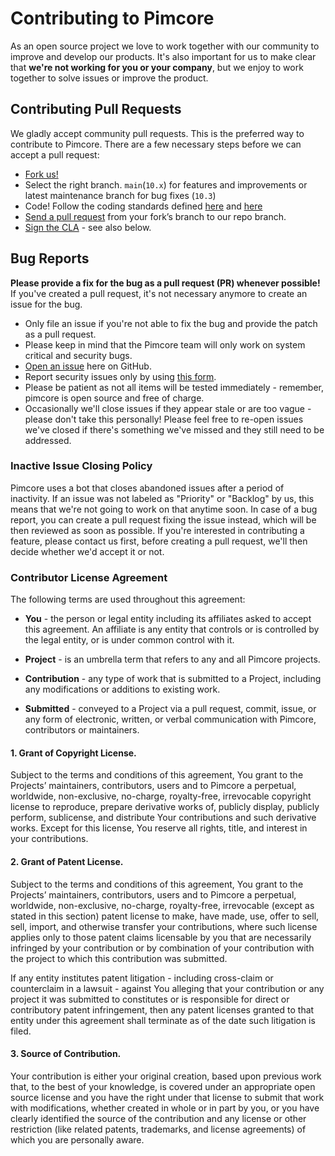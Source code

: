 # Contributing to Pimcore
As an open source project we love to work together with our community to improve and develop our products. 
It's also important for us to make clear that **we're not working for you or your company**, 
but we enjoy to work together to solve issues or improve the product. 

## Contributing Pull Requests
We gladly accept community pull requests. This is the preferred way to contribute to Pimcore. 
There are a few necessary steps before we can accept a pull request:

* [Fork us!](https://help.github.com/articles/fork-a-repo/)
* Select the right branch. `main`(`10.x`) for features and improvements or latest maintenance branch for bug fixes (`10.3`)
* Code! Follow the coding standards defined [here](https://github.com/pimcore/pimcore/blob/10.x/.php-cs-fixer.dist.php) and [here](https://github.com/pimcore/pimcore/blob/10.x/doc/Development_Documentation/19_Development_Tools_and_Details/29_Testing/02_Core_Tests.md#perform-phpstan-analysis)
* [Send a pull request](https://help.github.com/articles/using-pull-requests/) from your fork’s branch to our repo branch.
* [Sign the CLA](https://cla-assistant.io/pimcore/pimcore) - see also below.


## Bug Reports
**Please provide a fix for the bug as a pull request (PR) whenever possible!**  
If you've created a pull request, it's not necessary anymore to create an issue for the bug. 

* Only file an issue if you're not able to fix the bug and provide the patch as a pull request.
* Please keep in mind that the Pimcore team will only work on system critical and security bugs. 
* [Open an issue](https://github.com/pimcore/pimcore/issues) here on GitHub.
* Report security issues only by using [this form](https://pimcorehq.wufoo.com/forms/pimcore-security-report/). 
* Please be patient as not all items will be tested immediately - remember, pimcore is open source and free of charge. 
* Occasionally we'll close issues if they appear stale or are too vague - please don't take this personally! 
Please feel free to re-open issues we've closed if there's something we've missed and they still need to be addressed.

### Inactive Issue Closing Policy
Pimcore uses a bot that closes abandoned issues after a period of inactivity.
If an issue was not labeled as "Priority" or "Backlog" by us, 
this means that we're not going to work on that anytime soon.
In case of a bug report, you can create a pull request fixing the issue instead,
which will be then reviewed as soon as possible.
If you're interested in contributing a feature, please contact us first,
before creating a pull request, we'll then decide whether we'd accept it or not.

### Contributor License Agreement
The following terms are used throughout this agreement:

* **You** - the person or legal entity including its affiliates asked to accept this agreement. An affiliate is any 
entity that controls or is controlled by the legal entity, or is under common control with it.

* **Project** - is an umbrella term that refers to any and all Pimcore projects.

* **Contribution** - any type of work that is submitted to a Project, including any modifications or additions to 
existing work.

* **Submitted** - conveyed to a Project via a pull request, commit, issue, or any form of electronic, written, or 
verbal communication with Pimcore, contributors or maintainers.

#### 1. Grant of Copyright License.
Subject to the terms and conditions of this agreement, You grant to the Projects’ maintainers, contributors, users and 
to Pimcore a perpetual, worldwide, non-exclusive, no-charge, royalty-free, irrevocable copyright license to reproduce, 
prepare derivative works of, publicly display, publicly perform, sublicense, and distribute Your contributions and such 
derivative works. Except for this license, You reserve all rights, title, and interest in your contributions.

#### 2. Grant of Patent License.
Subject to the terms and conditions of this agreement, You grant to the Projects’ maintainers, contributors, users and 
to Pimcore a perpetual, worldwide, non-exclusive, no-charge, royalty-free, irrevocable (except as stated in this section) 
patent license to make, have made, use, offer to sell, sell, import, and otherwise transfer your contributions, where 
such license applies only to those patent claims licensable by you that are necessarily infringed by your contribution 
or by combination of your contribution with the project to which this contribution was submitted. 

If any entity institutes patent litigation - including cross-claim or counterclaim in a lawsuit - against You alleging 
that your contribution or any project it was submitted to constitutes or is responsible for direct or contributory 
patent infringement, then any patent licenses granted to that entity under this agreement shall terminate as of the 
date such litigation is filed.

#### 3. Source of Contribution.
Your contribution is either your original creation, based upon previous work that, to the best of your knowledge, is 
covered under an appropriate open source license and you have the right under that license to submit that work with 
modifications, whether created in whole or in part by you, or you have clearly identified the source of the contribution 
and any license or other restriction (like related patents, trademarks, and license agreements) of which you are 
personally aware.
